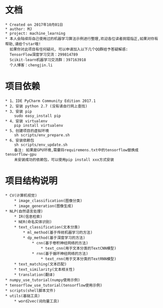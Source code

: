 # 文档

    * Created on 2017年10月01日
    * author: MJ
    * project: machine_learning
    * 本人会陆续将自己使用过的机器学习算法示例进行整理,欢迎各位读者挑错指正,如果对你有帮助,请给个star哦!
      如果你对此项目有任何疑问, 可以申请加入以下几个QQ群给予答疑解惑:
      TensorFlow深度学习交流：299814789
      Scikit-learn机器学习交流群：397163918
      个人博客：chengjin.li


# 项目依赖
    * 1、IDE PyCharm Community Edition 2017.1
    * 2、安装 python 2.7 (没有请自行网上查找)
    * 3、安装 pip
        sudo easy_install pip
    * 4、安装 virtualenv
        pip install virtualenv
    * 5、创建项目的虚拟环境
        sh scripts/env_prepare.sh
    * 6、安装依赖包
        sh scripts/env_update.sh
        备注: 如果是GPU环境,需要将requiremens.txt中的tensorflow替换成tensorflow-gpu
        未安装成功的依赖包，可以使用pip install xxx方式安装


# 项目结构说明
    * CV(计算机视觉)
        * image_classification(图像分类)
        * image_generation(图像生成)
    * NLP(自然语言处理)
        * IR(信息检索)
        * NER(命名实体识别)
        * text_classification(文本分类)
            * ml_method(基于传统机器学习的方法)
            * dp_method(基于深度学习的方法)
                * cnn(基于卷积神经网络的方法)
                    * text_cnn(用于文本分类的TextCNN模型)
                * rnn(基于循环神经网络的方法)
                    * text_rnn(用于文本分类的TextRNN模型)
        * text_matching(文本匹配)
        * text_similarity(文本相关性)
        * translation(翻译)
    * numpy_use_tutorial(numpy使用示例)
    * tensorflow_use_tutorial(tensorflow使用示例)
    * scripts(shell脚本文件)
    * utils(基础工具)
        * word2vec(词向量工具)
